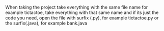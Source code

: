 When taking the project take everything with the same file name for example tictactoe, take everything with that same name and if its just the code you need, open the file with surfix (.py), for example tictactoe.py or the surfix(.java), for example bank.java
